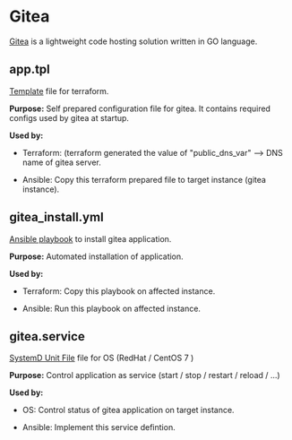 # Gitea

[Gitea](https://gitea.io/en-us/) is a lightweight code hosting solution written in GO language.

## app.tpl
[Template](https://www.terraform.io/docs/providers/template/index.html) file for terraform.

**Purpose:**
Self prepared configuration file for gitea. It contains required configs used by gitea at startup. 

**Used by:**

 * Terraform: (terraform generated the value of "public_dns_var" --> DNS name of gitea server.
 
 * Ansible: Copy this terraform prepared file to target instance (gitea instance).
  
## gitea_install.yml
[Ansible playbook](https://docs.ansible.com/ansible/latest/user_guide/playbooks_intro.html#about-playbooks) to install gitea application.

**Purpose:**
Automated installation of application. 

**Used by:**

 * Terraform: Copy this playbook on affected instance.

 * Ansible: Run this playbook on affected instance.
 
## gitea.service
[SystemD Unit File](https://access.redhat.com/documentation/en-us/red_hat_enterprise_linux/7/html/system_administrators_guide/sect-managing_services_with_systemd-unit_files) file for OS (RedHat / CentOS 7 )

**Purpose:**
Control application as service (start / stop / restart / reload / ...)

**Used by:**

 * OS: Control status of gitea application on target instance.
 
 * Ansible: Implement this service defintion.
  

